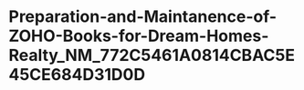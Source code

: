 # Preparation-and-Maintanence-of-ZOHO-Books-for-Dream-Homes-Realty_NM_772C5461A0814CBAC5E45CE684D31D0D